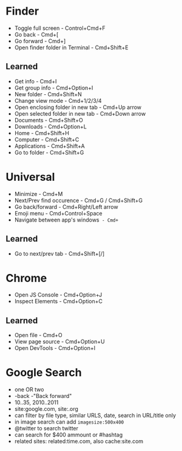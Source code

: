 # Finder
* Toggle full screen - Control+Cmd+F
* Go back - Cmd+[
* Go forward - Cmd+]
* Open finder folder in Terminal - Cmd+Shift+E
## Learned
* Get info - Cmd+I
* Get group info - Cmd+Option+I
* New folder - Cmd+Shift+N
* Change view mode - Cmd+1/2/3/4
* Open enclosing folder in new tab - Cmd+Up arrow
* Open selected folder in new tab - Cmd+Down arrow
* Documents - Cmd+Shift+O
* Downloads - Cmd+Option+L
* Home - Cmd+Shift+H
* Computer - Cmd+Shift+C
* Applications - Cmd+Shift+A
* Go to folder - Cmd+Shift+G


# Universal
* Minimize - Cmd+M
* Next/Prev find occurence - Cmd+G / Cmd+Shift+G
* Go back/forward - Cmd+Right/Left arrow
* Emoji menu - Cmd+Control+Space
* Navigate between app's windows` - Cmd+`
## Learned
* Go to next/prev tab - Cmd+Shift+[/]


# Chrome
* Open JS Console - Cmd+Option+J
* Inspect Elements - Cmd+Option+C
## Learned
* Open file - Cmd+O
* View page source - Cmd+Option+U
* Open DevTools - Cmd+Option+I


# Google Search
* one OR two
* -back -"Back forward"
* 10..35, 2010..2011
* site:google.com, site:.org
* can filter by file type, similar URLS, date, search in URL/title only
* in image search can add `imagesize:500x400`
* @twitter to search twitter
* can search for $400 ammount or #hashtag
* related sites: related:time.com, also cache:site.com

